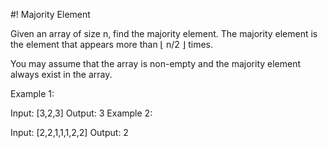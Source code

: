 #! Majority Element

Given an array of size n, find the majority element. The majority element is the 
element that appears more than ⌊ n/2 ⌋ times.

You may assume that the array is non-empty and the majority element always exist 
in the array.

Example 1:

Input: [3,2,3]
Output: 3
Example 2:

Input: [2,2,1,1,1,2,2]
Output: 2